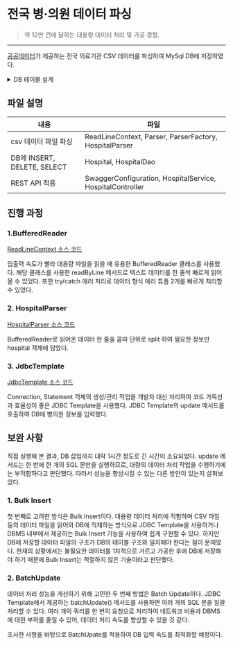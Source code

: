 # 전국 병·의원 데이터 파싱
> 약 12만 건에 달하는 대용량 데이터 처리 및 가공 경험.
---

[공공데이터](https://www.data.go.kr/data/15045024/fileData.do)가 제공하는 전국 의료기관 CSV 데이터를 파싱하여 MySql DB에 저장하였다.

<details>
<summary>DB 테이블 설계</summary>
<div>

| no | 컬럼명 | 타입 | 비고                               |
| --- | --- | --- |----------------------------------|
| 1 | id(pk) | Int | 번호                               |
| 2 | open_service_name | VARCHAR(10) | 개방서비스명                           |
| 3 | open_local_government_code | int | 개방자치단체코드                         |
| 4 | management_number(unique) | varchar(40) | 관리번호                             |
| 5 | license_date | datetime | 인허가일자                            |
| 6 | business_status | tinyint(2) | 1: 영업/정상2: 휴업3: 폐업4: 취소/말소영업상태구분 |
| 7 | business_status_code | tinyint(2) | 영업상태코드2: 휴업3: 폐업13: 영업중          |
| 8 | phone | varchar(20) | 소재지전화                            |
| 9 | full_address | VARCHAR(200) | 소재지전체주소                          |
| 10 | road_name_address | VARCHAR(200) | 도로명전체주소                          |
| 11 | hospital_name | VARCHAR(20) | 사업장명(병원이름)                       |
| 12 | business_type_name | VARCHAR(10) | 업태구분명                            |
| 13 | healthcare_provider_count | tinyint(2) | 의료인수                             |
| 14 | patient_room_count | tinyint(2) | 입원실수                             |
| 15 | total_number_of_beds | tinyint(2) | 병상수                              |
| 16 | total_area_size | float | 총면적                              |

</div>
</details>

## 파일 설명

| 내용                         |파일|
|----------------------------|----|
| csv 데이터 파일 파싱             |ReadLineContext, Parser, ParserFactory, HospitalParser|
| DB에 INSERT, DELETE, SELECT |Hospital, HospitalDao|
| REST API 적용                |SwaggerConfiguration, HospitalService, HospitalController|

## 진행 과정
### 1.BufferedReader

[ReadLineContext 소스 코드](https://github.com/O-sulloc/nationwide-hospital-data/blob/master/src/main/java/com/example/practice/parser/ReadLineContext.java)

입출력 속도가 빨라 대용량 파일을 읽을 때 유용한 BufferedReader 클래스를 사용했다. 해당 클래스를 사용한 readByLine 메서드로 텍스트 데이터를 한 줄씩 빠르게 읽어올 수 있었다. 또한 try/catch 에러 처리로 데이터 형식 에러 튜플 2개를 빠르게 처리할 수 있었다. 

### 2. HospitalParser
[HospitalParser 소스 코드](https://github.com/O-sulloc/nationwide-hospital-data/blob/master/src/main/java/com/example/practice/parser/HospitalParser.java)

BufferedReader로 읽어온 데이터 한 줄을 콤마 단위로 split 하여 필요한 정보만 hospital 객체에 담았다.

### 3. JdbcTemplate

[JdbcTemplate 소스 코드](https://github.com/O-sulloc/nationwide-hospital-data/blob/master/src/main/java/com/example/practice/dao/HospitalDAO.java)

Connection, Statement 객체의 생성/관리 작업을 개발자 대신 처리하여 코드 가독성과 효율성이 좋은 JDBC Template을 사용했다. JDBC Template의 update 메서드를 호출하여 DB에 병의원 정보를 입력했다.

## 보완 사항
직접 실행해 본 결과, DB 삽입까지 대략 1시간 정도로 긴 시간이 소요되었다. update 메서드는 한 번에 한 개의 SQL 문만을 실행하므로, 대량의 데이터 처리 작업을 수행하기에는 부적합하다고 판단했다. 따라서 성능을 향상시킬 수 있는 다른 방안이 있는지 살펴보았다.

### 1. Bulk Insert
첫 번째로 고려한 방식은 Bulk Insert이다. 대용량 데이터 처리에 적합하며 CSV 파일 등의 데이터 파일을 읽어와 DB에 적재하는 방식으로 JDBC Template을 사용하거나 DBMS 내부에서 제공하는 Bulk Insert 기능을 사용하여 쉽게 구현할 수 있다. 하지만 DB에 저장할 데이터 파일의 구조가 DB의 테이블 구조와 일치해야 한다는 점이 문제였다. 현재의 상황에서는 불필요한 데이터를 1차적으로 거르고 가공한 후에 DB에 저장해야 하기 때문에 Bulk Insert는 적절하지 않은 기술이라고 판단했다.    

### 2. BatchUpdate
데이터 처리 성능을 개선하기 위해 고민한 두 번째 방법은 Batch Update이다. JDBC Template에서 제공하는 batchUpdate() 메서드를 사용하면 여러 개의 SQL 문을 일괄 처리할 수 있다. 여러 개의 쿼리를 한 번의 요청으로 처리하여 네트워크 비용과 DBMS에 대한 부하를 줄일 수 있어, 데이터 처리 속도를 향상할 수 있을 것 같다.

조사한 사항을 바탕으로 BatchUpate를 적용하여 DB 입력 속도를 최적화할 예정이다.
